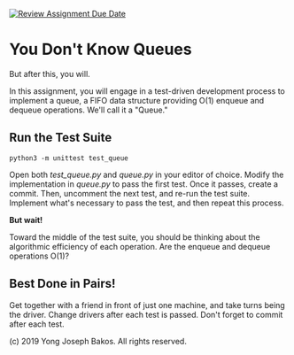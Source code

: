 [![Review Assignment Due Date](https://classroom.github.com/assets/deadline-readme-button-22041afd0340ce965d47ae6ef1cefeee28c7c493a6346c4f15d667ab976d596c.svg)](https://classroom.github.com/a/gmx0m_It)
# You Don't Know Queues

But after this, you will.

In this assignment, you will engage in a test-driven development process to implement a queue, a FIFO data structure providing O(1) enqueue and dequeue operations. We'll call it a "Queue."

## Run the Test Suite

`python3 -m unittest test_queue`

Open both *test_queue.py* and *queue.py* in your editor of choice. Modify the implementation in *queue.py* to pass the first test. Once it passes, create a commit. Then, uncomment the next test, and re-run the test suite. Implement what's necessary to pass the test, and then repeat this process.

**But wait!**

Toward the middle of the test suite, you should be thinking about the algorithmic efficiency of each operation. Are the enqueue and dequeue operations O(1)?

## Best Done in Pairs!

Get together with a friend in front of just one machine, and take turns being the driver. Change drivers after each test is passed. Don't forget to commit after each test.

(c) 2019 Yong Joseph Bakos. All rights reserved.
